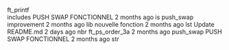 ft_printf	
includes	PUSH SWAP FONCTIONNEL	2 months ago
is	push_swap improvement	2 months ago
lib	nouvelle fonction	2 months ago
lst	Update README.md	2 days ago
nbr	ft_ps_order_3a	2 months ago
push_swap	PUSH SWAP FONCTIONNEL	2 months ago
str
